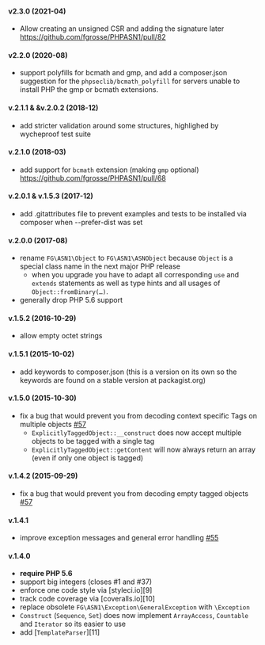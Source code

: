 #### v2.3.0 (2021-04)
* Allow creating an unsigned CSR and adding the signature later
  https://github.com/fgrosse/PHPASN1/pull/82

#### v2.2.0 (2020-08)
* support polyfills for bcmath and gmp, and add a composer.json
  suggestion for the `phpseclib/bcmath_polyfill` for servers unable
  to install PHP the gmp or bcmath extensions.

#### v.2.1.1 & &v.2.0.2 (2018-12)
* add stricter validation around some structures, highlighed
  by wycheproof test suite

#### v.2.1.0 (2018-03)
* add support for `bcmath` extension (making `gmp` optional)<br>
  https://github.com/fgrosse/PHPASN1/pull/68

#### v.2.0.1 & v.1.5.3 (2017-12)
* add .gitattributes file to prevent examples and tests to be installed via composer when --prefer-dist was set

#### v.2.0.0 (2017-08)
* rename `FG\ASN1\Object` to `FG\ASN1\ASNObject` because `Object` is a special class name in the next major PHP release
  - when you upgrade you have to adapt all corresponding `use` and `extends` statements as well as type hints and all
    usages of `Object::fromBinary(…)`.
*  generally drop PHP 5.6 support

#### v.1.5.2 (2016-10-29)
* allow empty octet strings

#### v.1.5.1 (2015-10-02)
* add keywords to composer.json (this is a version on its own so the keywords are found on a stable version at packagist.org)

#### v.1.5.0 (2015-10-30)
* fix a bug that would prevent you from decoding context specific Tags on multiple objects [#57](https://github.com/fgrosse/PHPASN1/issues/57)
  - `ExplicitlyTaggedObject::__construct` does now accept multiple objects to be tagged with a single tag
  - `ExplicitlyTaggedObject::getContent` will now always return an array (even if only one object is tagged)

#### v.1.4.2 (2015-09-29)
* fix a bug that would prevent you from decoding empty tagged objects [#57](https://github.com/fgrosse/PHPASN1/issues/57)

#### v.1.4.1
* improve exception messages and general error handling [#55](https://github.com/fgrosse/PHPASN1/pull/55)

#### v.1.4.0
* **require PHP 5.6**
* support big integers (closes #1 and #37)
* enforce one code style via [styleci.io][9]
* track code coverage via [coveralls.io][10]
* replace obsolete `FG\ASN1\Exception\GeneralException` with `\Exception`
* `Construct` (`Sequence`, `Set`) does now implement `ArrayAccess`, `Countable` and `Iterator` so its easier to use
* add [`TemplateParser`][11]
